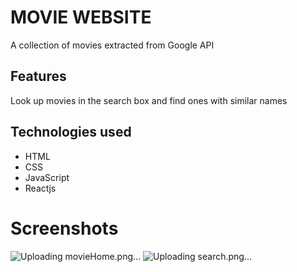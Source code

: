 # MOVIE WEBSITE
A collection of movies extracted from Google API 

## Features
Look up movies in the search box and find ones with similar names

## Technologies used
- HTML
- CSS
- JavaScript
- Reactjs

# Screenshots
![Uploading movieHome.png…]()     ![Uploading search.png…]()

